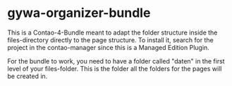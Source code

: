 # gywa-organizer-bundle
This is a Contao-4-Bundle meant to adapt the folder structure inside the files-directory directly to the page structure.
To install it, search for the project in the contao-manager since this is a Managed Edition Plugin.

For the bundle to work, you need to have a folder called "daten" in the first level of your files-folder.
This is the folder all the folders for the pages will be created in.
